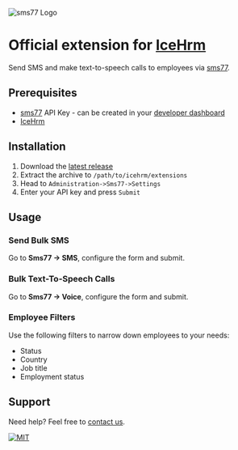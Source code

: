 ![](https://www.sms77.io/wp-content/uploads/2019/07/sms77-Logo-400x79.png "sms77 Logo")

# Official extension for [IceHrm](https://icehrm.com/)

Send SMS and make text-to-speech calls to employees via [sms77](https://www.sms77.io).

## Prerequisites

- [sms77](https://www.sms77.io) API Key - can be created in
  your [developer dashboard](https://app.sms77.io/developer)
- [IceHrm](https://icehrm.com/)

## Installation

1. Download the [latest release](https://github.com/sms77io/IceHrm/releases/latest/download/sms77-icehrm-latest.zip)
2. Extract the archive to `/path/to/icehrm/extensions`
3. Head to `Administration->Sms77->Settings`
4. Enter your API key and press `Submit`

## Usage

### Send Bulk SMS

Go to **Sms77 -> SMS**, configure the form and submit.

### Bulk Text-To-Speech Calls

Go to **Sms77 -> Voice**, configure the form and submit.

### Employee Filters
Use the following filters to narrow down employees to your needs:

- Status
- Country
- Job title
- Employment status

## Support

Need help? Feel free to [contact us](https://www.sms77.io/en/company/contact).

[![MIT](https://img.shields.io/badge/License-MIT-teal.svg)](LICENSE)

